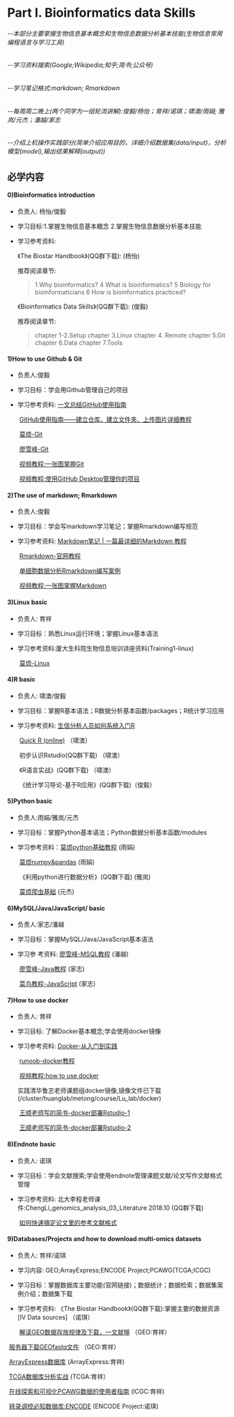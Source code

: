 # Part I. Bioinformatics data Skills
###### --本部分主要掌握⽣物信息基本概念和生物信息数据分析基本技能(生物信息常用编程语言与学习工具)

###### --学习资料搜索(Google;Wikipedia;知乎;简书;公众号)

###### --学习笔记格式:markdown; Rmarkdown

###### --每周周二晚上(两个同学为一组轮流讲解):俊毅/杨怡；育祥/诺琪；啸澳/雨娟; 雅岚/元杰；潘越/家志

###### --介绍上机操作实践部分(简单介绍应用目的，详细介绍数据集(data/input)，分析模型(model),输出结果解释(output))

## 必学内容

#### 0)Bioinformatics introduction

- 负责人: 杨怡/俊毅

- 学习目标:1.掌握⽣物信息基本概念 2.掌握生物信息数据分析基本技能

- 学习参考资料:  

  《The Biostar Handbook》(QQ群下载): (杨怡)

  推荐阅读章节:

  > 1.Why bioinformatics?
  > 4 What is bioinformatics?
  > 5 Biology for bioinformaticians 
  > 6 How is bioinformatics practiced?

  《Bioinformatics Data Skills》(QQ群下载):  (俊毅)

  推荐阅读章节:

  > chapter 1-2.Setup
  > chapter 3.Linux
  > chapter 4. Remote
  > chapter 5.Git
  > chapter 6.Data
  > chapter 7.Tools

#### 1)How to use Github & Git
* 负责人:俊毅

* 学习目标：学会用Github管理自己的项目

* 学习参考资料: [一文总结GitHub使用指南](https://mp.weixin.qq.com/s/Weyd6-8xteUwf8sRMJ6puQ)

  ​                        [GitHub使用指南——建立仓库、建立文件夹、上传图片详细教程](https://mp.weixin.qq.com/s/mZaKvqqQJ-zeDivRu43LZQ)

  ​                        [莫烦-Git](https://mofanpy.com/tutorials/others/git/)

  ​                        [廖雪峰-Git](https://www.liaoxuefeng.com/wiki/896043488029600)

  ​                        [视频教程:一张图掌握Git](https://www.bilibili.com/video/BV1ni4y1t7jK)

  ​                        [视频教程:使用GitHub Desktop管理你的项目](https://www.bilibili.com/video/BV13W411U7HY?from=search&seid=16141839489106957877)

#### 2)The use of markdown; Rmarkdown
* 负责人:俊毅

* 学习目标：学会写markdown学习笔记；掌握Rmarkdown编写规范

* 学习参考资料: [Markdown笔记 | 一篇最详细的Markdown 教程](https://mp.weixin.qq.com/s/BfpGnJtEVPGJIOXo0PV8Hw)

  ​                        [Rmarkdown-官网教程](https://rmarkdown.rstudio.com/index.html)

  ​                        [单细胞数据分析Rmarkdown编写案例](https://github.com/czbiohub/scell_lung_adenocarcinoma/tree/master/scripts)

  ​                        [视频教程:一张图掌握Markdown](https://www.bilibili.com/video/BV1sz411z7qd?from=search&seid=11483264095765612977)

#### 3)Linux basic
* 负责人: 育祥

* 学习目标：熟悉Linux运行环境；掌握Linux基本语法

* 学习参考资料:厦大生科院生物信息培训讲座资料(Training1-linux)

  ​                       [莫烦-Linux](https://mofanpy.com/tutorials/others/linux-basic/)

#### 4)R basic
* 负责人:  啸澳/俊毅

* 学习目标：掌握R基本语法；R数据分析基本函数/packages；R统计学习应用

* 学习参考资料:   [生信分析人员如何系统入门R](https://mp.weixin.qq.com/s/xOT4QGQsBMwu6R38AE9Y6A)

  ​                          [Quick R (online)](https://www.statmethods.net) （啸澳）

  ​                         初步认识Rstudio(QQ群下载)   （啸澳）

  ​                       《R语言实战》(QQ群下载) （啸澳）

  ​                       《统计学习导论-基于R应用》(QQ群下载)（俊毅）

#### 5)Python basic
* 负责人:雨娟/雅岚/元杰

* 学习目标：掌握Python基本语法；Python数据分析基本函数/modules

* 学习参考资料：[莫烦python基础教程](https://mofanpy.com/tutorials/python-basic/basic/) (雨娟)

  ​                         [莫烦numpy&pandas](https://mofanpy.com/tutorials/data-manipulation/np-pd/) (雨娟)

  ​                       《利用python进行数据分析》(QQ群下载) (雅岚)

  ​                         [莫烦爬虫基础](https://mofanpy.com/tutorials/data-manipulation/scraping/) (元杰)

#### 6)MySQL/Java/JavaScript/ basic

- 负责人:家志/潘越

- 学习目标：掌握MySQL/Java/JavaScript基本语法

- 学习参 考资料: [廖雪峰-MSQL教程](https://www.liaoxuefeng.com/wiki/1177760294764384)  (潘越)

  ​                        [廖雪峰-Java教程](https://www.liaoxuefeng.com/wiki/1252599548343744)  (家志)

  ​                        [菜鸟教程-JavaScript](https://www.runoob.com/js/js-tutorial.html)  (家志)          

#### 7)How to use docker 

* 负责人: 育祥

* 学习目标: 了解Docker基本概念;学会使用docker镜像

* 学习参考资料: [Docker-从入门到实践](https://yeasy.gitbook.io/docker_practice/introduction/why)

  ​                        [runoob-docker教程](https://www.runoob.com/docker/docker-tutorial.html)

  ​                        [视频教程:how to use docker](https://www.bilibili.com/video/BV1D5411j7Lb) 
  
  ​                        实践清华鲁志老师课题组docker镜像,镜像文件已下载(/cluster/huanglab/metong/course/Lu_lab/docker)

  ​                        [王顺老师写的简书-docker部署Rstudio-1](https://www.jianshu.com/p/dae0eec93df1)  

  ​                        [王顺老师写的简书-docker部署Rstudio-2](https://www.jianshu.com/p/6c80f2a459d6)

#### 8)Endnote basic

- 负责人: 诺琪

- 学习目标：学会文献搜索;学会使用endnote管理课题文献/论文写作文献格式管理

- 学习参考资料:  北大李程老师课件:ChengLi_genomics_analysis_03_Literature 2018.10 (QQ群下载)

  ​                        [如何快速搞定论文里的参考文献格式](https://mp.weixin.qq.com/s/lOMjXX7ep6e7Z15Ljt5Rdg)

#### 9)Databases/Projects and how to download multi-omics datasets

- 负责人: 育祥/诺琪

- 学习内容: GEO;ArrayExpress;ENCODE Project;PCAWG(TCGA;ICGC)

- 学习目标：掌握数据库主要功能(官网链接)；数据统计；数据检索；数据集案例介绍；数据集下载

- 学习参考资料:  《The Biostar Handbook》(QQ群下载):掌握主要的数据资源[IV Data sources] （诺琪）

  ​                       [解读GEO数据存放规律及下载，一文就够](https://mp.weixin.qq.com/s/4tKmmxXrGoTfH3-sYLnRcg) （GEO:育祥）

​                              [服务器下载GEOfastq文件](https://github.com/scRNA-XMU/download_fastq_files_methods) （GEO:育祥）

​                              [ArrayExpress数据库](https://mp.weixin.qq.com/s/fxsFqerkYAMSeI8sSx0ugQ) (ArrayExpress:育祥)

​                              [TCGA数据库分析实战](https://mp.weixin.qq.com/s/IHb7BwHPyHA7K5HEG57s3A) (TCGA:育祥）

​                              [在线探索和可视化PCAWG数据的使用者指南](https://mp.weixin.qq.com/s/9ZvrYGrCBxsMry9zcnzBng) (ICGC:育祥)                                                                                      

​                              [转录调控必知数据库:ENCODE](https://mp.weixin.qq.com/s/pnIDBwlZO4ofylXirUH_0A) (ENCODE Project:诺琪)
